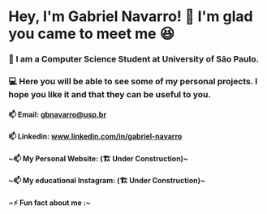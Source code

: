 # Hey, I'm Gabriel Navarro! 👋 I'm glad you came to meet me 😆

### 🔭 I am a Computer Science Student at University of São Paulo.

### 💻 Here you will be able to see some of my personal projects. I hope you like it and that they can be useful to you.

#### 📫 Email: gbnavarro@usp.br
#### 📫 Linkedin: www.linkedin.com/in/gabriel-navarro

#### ~📫 My Personal Website: (🏗️ Under Construction)~
#### ~📫 My educational Instagram: (🏗️ Under Construction)~

#### ~⚡ Fun fact about me :~
